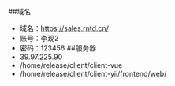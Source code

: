 ##域名
- 域名：https://sales.rntd.cn/
- 账号：李现2 
- 密码：123456
##服务器
- 39.97.225.90
- /home/release/client/client-vue
- /home/release/client/client-yii/frontend/web/
